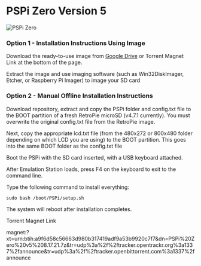 # PSPi Zero Version 5
![PSPi Zero](https://othermod.com/wp-content/uploads/IMG_8727.jpg)
 
### Option 1 - Installation Instructions Using Image

Download the ready-to-use image from [Google Drive](https://drive.google.com/file/d/1LdgOSTCEvPwvksIEMmHCxauEN8INBU-z/view?usp=sharing) or Torrent Magnet Link at the bottom of the page.

Extract the image and use imaging software (such as Win32DiskImager, Etcher, or Raspberry Pi Imager) to image your SD card

### Option 2 - Manual Offline Installation Instructions

Download repository, extract and copy the PSPi folder and config.txt file to the BOOT partition of a fresh RetroPie microSD (v4.7.1 currently). You must overwrite the original config.txt file from the RetroPie image.

Next, copy the appropriate lcd.txt file (from the 480x272 or 800x480 folder depending on which LCD you are using) to the BOOT partition. This goes into the same BOOT folder as the config.txt file

Boot the PSPi with the SD card inserted, with a USB keyboard attached.

After Emulation Station loads, press F4 on the keyboard to exit to the command line.

Type the following command to install everything:
```
sudo bash /boot/PSPi/setup.sh
```
The system will reboot after installation completes.



Torrent Magnet Link

magnet:?xt=urn:btih:a9f6d58c56663d980b317419adf9a53b9920c7f7&dn=PSPi%20Zero%20v5%208.17.21.7z&tr=udp%3a%2f%2ftracker.opentrackr.org%3a1337%2fannounce&tr=udp%3a%2f%2ftracker.openbittorrent.com%3a1337%2fannounce
